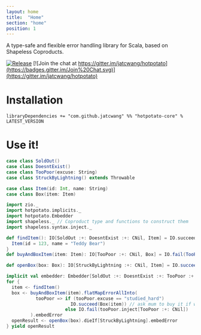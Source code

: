 ```yaml
---
layout: home
title:  "Home"
section: "home"
position: 1
---
```


A type-safe and flexible error handling library for Scala, based on Shapeless Coproducts.

[![Release](https://img.shields.io/nexus/r/com.github.jatcwang/hotpotato-core_2.13?server=https%3A%2F%2Foss.sonatype.org)](https://oss.sonatype.org/content/repositories/releases/com/github/jatcwang/hotpotato-core_2.13/)
[![Join the chat at https://gitter.im/jatcwang/hotpotato](https://badges.gitter.im/Join%20Chat.svg)](https://gitter.im/jatcwang/hotpotato)

# Installation

```
libraryDependencies += "com.github.jatcwang" %% "hotpotato-core" % LATEST_VERSION
```

# Use it!
```scala mdoc:invisible
case class SoldOut()
case class DoesntExist()
case class TooPoor(excuse: String)
case class StruckByLightning() extends Throwable

case class Item(id: Int, name: String)
case class Box(item: Item)
```
```scala mdoc:silent
import zio._
import hotpotato.implicits._
import hotpotato.Embedder
import shapeless._ // Coproduct type and functions to construct them
import shapeless.syntax.inject._

def findItem(): IO[SoldOut :+: DoesntExist :+: CNil, Item] = IO.succeed {
  Item(id = 123, name = "Teddy Bear")
}
def buyAndBoxItem(item: Item): IO[TooPoor :+: CNil, Box] = IO.fail(TooPoor("studied_hard").inject)

def openBox(box: Box): IO[StruckByLightning :+: CNil, Item] = IO.succeed(box.item)
```

```scala mdoc
implicit val embedder: Embedder[SoldOut :+: DoesntExist :+: TooPoor :+: CNil] = Embedder.make
for {
  item <- findItem()
  box <- buyAndBoxItem(item).flatMapErrorAllInto(
           tooPoor => if (tooPoor.excuse == "studied_hard")
                        IO.succeed(Box(item)) // ask mum to buy it if we're too poor
                      else IO.fail(tooPoor.inject[TooPoor :+: CNil])
         ).embedError
  openResult <- openBox(box).dieIf[StruckByLightning].embedError
} yield openResult
```

